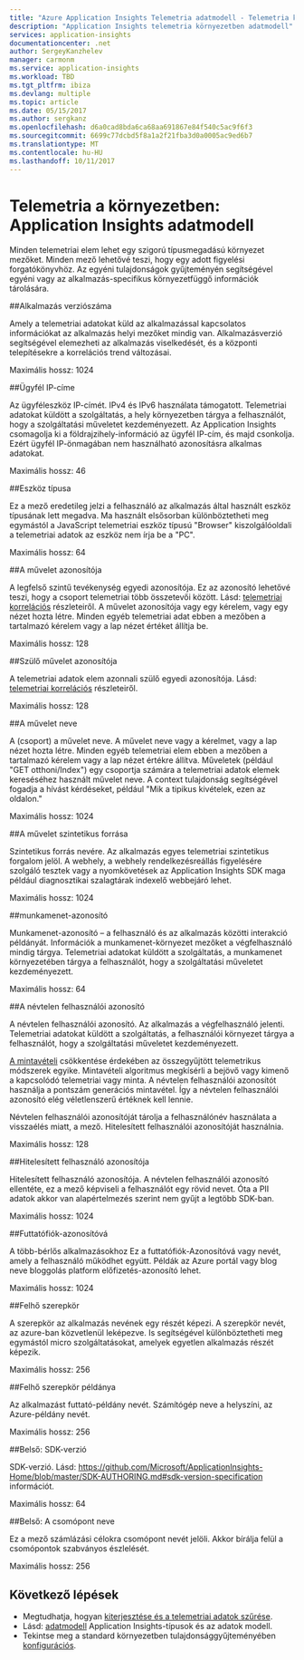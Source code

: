 ```yaml
---
title: "Azure Application Insights Telemetria adatmodell - Telemetria környezetben |} Microsoft Docs"
description: "Application Insights telemetria környezetben adatmodell"
services: application-insights
documentationcenter: .net
author: SergeyKanzhelev
manager: carmonm
ms.service: application-insights
ms.workload: TBD
ms.tgt_pltfrm: ibiza
ms.devlang: multiple
ms.topic: article
ms.date: 05/15/2017
ms.author: sergkanz
ms.openlocfilehash: d6a0cad8bda6ca68aa691867e84f540c5ac9f6f3
ms.sourcegitcommit: 6699c77dcbd5f8a1a2f21fba3d0a0005ac9ed6b7
ms.translationtype: MT
ms.contentlocale: hu-HU
ms.lasthandoff: 10/11/2017
---
```

# <a name="telemetry-context-application-insights-data-model"></a>Telemetria a környezetben: Application Insights adatmodell

Minden telemetriai elem lehet egy szigorú típusmegadású környezet mezőket. Minden mező lehetővé teszi, hogy egy adott figyelési forgatókönyvhöz. Az egyéni tulajdonságok gyűjteményén segítségével egyéni vagy az alkalmazás-specifikus környezetfüggő információk tárolására.


##<a name="application-version"></a>Alkalmazás verziószáma

Amely a telemetriai adatokat küld az alkalmazással kapcsolatos információkat az alkalmazás helyi mezőket mindig van. Alkalmazásverzió segítségével elemezheti az alkalmazás viselkedését, és a központi telepítésekre a korrelációs trend változásai.

Maximális hossz: 1024


##<a name="client-ip-address"></a>Ügyfél IP-címe

Az ügyféleszköz IP-címét. IPv4 és IPv6 használata támogatott. Telemetriai adatokat küldött a szolgáltatás, a hely környezetben tárgya a felhasználót, hogy a szolgáltatási műveletet kezdeményezett. Az Application Insights csomagolja ki a földrajzihely-információ az ügyfél IP-cím, és majd csonkolja. Ezért ügyfél IP-önmagában nem használható azonosításra alkalmas adatokat. 

Maximális hossz: 46


##<a name="device-type"></a>Eszköz típusa

Ez a mező eredetileg jelzi a felhasználó az alkalmazás által használt eszköz típusának lett megadva. Ma használt elsősorban különböztetheti meg egymástól a JavaScript telemetriai eszköz típusú "Browser" kiszolgálóoldali a telemetriai adatok az eszköz nem írja be a "PC".

Maximális hossz: 64


##<a name="operation-id"></a>A művelet azonosítója

A legfelső szintű tevékenység egyedi azonosítója. Ez az azonosító lehetővé teszi, hogy a csoport telemetriai több összetevői között. Lásd: [telemetriai korrelációs](application-insights-correlation.md) részleteiről. A művelet azonosítója vagy egy kérelem, vagy egy nézet hozta létre. Minden egyéb telemetriai adat ebben a mezőben a tartalmazó kérelem vagy a lap nézet értéket állítja be. 

Maximális hossz: 128


##<a name="parent-operation-id"></a>Szülő művelet azonosítója

A telemetriai adatok elem azonnali szülő egyedi azonosítója. Lásd: [telemetriai korrelációs](application-insights-correlation.md) részleteiről.

Maximális hossz: 128


##<a name="operation-name"></a>A művelet neve

A (csoport) a művelet neve. A művelet neve vagy a kérelmet, vagy a lap nézet hozta létre. Minden egyéb telemetriai elem ebben a mezőben a tartalmazó kérelem vagy a lap nézet értékre állítva. Műveletek (például "GET otthoni/Index") egy csoportja számára a telemetriai adatok elemek kereséséhez használt művelet neve. A context tulajdonság segítségével fogadja a hívást kérdéseket, például "Mik a tipikus kivételek, ezen az oldalon."

Maximális hossz: 1024


##<a name="synthetic-source-of-the-operation"></a>A művelet szintetikus forrása

Szintetikus forrás nevére. Az alkalmazás egyes telemetriai szintetikus forgalom jelöl. A webhely, a webhely rendelkezésreállás figyelésére szolgáló tesztek vagy a nyomkövetések az Application Insights SDK maga például diagnosztikai szalagtárak indexelő webbejáró lehet.

Maximális hossz: 1024


##<a name="session-id"></a>munkamenet-azonosító

Munkamenet-azonosító – a felhasználó és az alkalmazás közötti interakció példányát. Információk a munkamenet-környezet mezőket a végfelhasználó mindig tárgya. Telemetriai adatokat küldött a szolgáltatás, a munkamenet környezetében tárgya a felhasználót, hogy a szolgáltatási műveletet kezdeményezett.

Maximális hossz: 64


##<a name="anonymous-user-id"></a>A névtelen felhasználói azonosító

A névtelen felhasználói azonosító. Az alkalmazás a végfelhasználó jelenti. Telemetriai adatokat küldött a szolgáltatás, a felhasználói környezet tárgya a felhasználót, hogy a szolgáltatási műveletet kezdeményezett.

[A mintavételi](app-insights-sampling.md) csökkentése érdekében az összegyűjtött telemetrikus módszerek egyike. Mintavételi algoritmus megkísérli a bejövő vagy kimenő a kapcsolódó telemetriai vagy minta. A névtelen felhasználói azonosítót használja a pontszám generációs mintavétel. Így a névtelen felhasználói azonosító elég véletlenszerű értéknek kell lennie. 

Névtelen felhasználói azonosítóját tárolja a felhasználónév használata a visszaélés miatt, a mező. Hitelesített felhasználói azonosítóját használnia.

Maximális hossz: 128


##<a name="authenticated-user-id"></a>Hitelesített felhasználó azonosítója

Hitelesített felhasználó azonosítója. A névtelen felhasználói azonosító ellentéte, ez a mező képviseli a felhasználót egy rövid nevet. Óta a PII adatok akkor van alapértelmezés szerint nem gyűjt a legtöbb SDK-ban.

Maximális hossz: 1024


##<a name="account-id"></a>Futtatófiók-azonosítóvá

A több-bérlős alkalmazásokhoz Ez a futtatófiók-Azonosítóvá vagy nevét, amely a felhasználó működhet együtt. Példák az Azure portál vagy blog neve bloggolás platform előfizetés-azonosító lehet.

Maximális hossz: 1024


##<a name="cloud-role"></a>Felhő szerepkör

A szerepkör az alkalmazás nevének egy részét képezi. A szerepkör nevét, az azure-ban közvetlenül leképezve. Is segítségével különböztetheti meg egymástól micro szolgáltatásokat, amelyek egyetlen alkalmazás részét képezik.

Maximális hossz: 256


##<a name="cloud-role-instance"></a>Felhő szerepkör példánya

Az alkalmazást futtató-példány nevét. Számítógép neve a helyszíni, az Azure-példány nevét.

Maximális hossz: 256


##<a name="internal-sdk-version"></a>Belső: SDK-verzió

SDK-verzió. Lásd: https://github.com/Microsoft/ApplicationInsights-Home/blob/master/SDK-AUTHORING.md#sdk-version-specification információt.

Maximális hossz: 64


##<a name="internal-node-name"></a>Belső: A csomópont neve

Ez a mező számlázási célokra csomópont nevét jelöli. Akkor bírálja felül a csomópontok szabványos észlelését.

Maximális hossz: 256


## <a name="next-steps"></a>Következő lépések

- Megtudhatja, hogyan [kiterjesztése és a telemetriai adatok szűrése](app-insights-api-filtering-sampling.md).
- Lásd: [adatmodell](application-insights-data-model.md) Application Insights-típusok és az adatok modell.
- Tekintse meg a standard környezetben tulajdonsággyűjteményében [konfigurációs](app-insights-configuration-with-applicationinsights-config.md#telemetry-initializers-aspnet).
